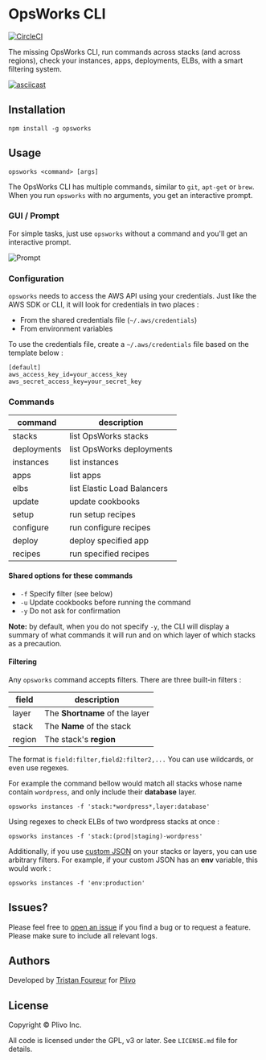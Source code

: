 # OpsWorks CLI
[![CircleCI](https://circleci.com/gh/plivo/opsworks.svg?style=shield)](https://circleci.com/gh/plivo/opsworks)

The missing OpsWorks CLI, run commands across stacks (and across regions), check your instances, apps, deployments, ELBs, with a smart filtering system.

[![asciicast](https://asciinema.org/a/1fvxew0u6684jhvkj53ekkduc.png)](https://asciinema.org/a/1fvxew0u6684jhvkj53ekkduc?theme=solarized-dark)

## Installation

`npm install -g opsworks`

## Usage

```
opsworks <command> [args]
```

The OpsWorks CLI has multiple commands, similar to `git`, `apt-get` or `brew`. When you run `opsworks` with no arguments, you get an interactive prompt.

### GUI / Prompt

For simple tasks, just use `opsworks` without a command and you'll get an interactive prompt.

![Prompt](https://raw.githubusercontent.com/plivo/opsworks/master/img/prompt.png)

### Configuration

`opsworks` needs to access the AWS API using your credentials. Just like the AWS SDK or CLI, it will look for credentials in two places :

* From the shared credentials file (`~/.aws/credentials`)
* From environment variables

To use the credentials file, create a `~/.aws/credentials` file based on the template below :

```
[default]
aws_access_key_id=your_access_key
aws_secret_access_key=your_secret_key
```

### Commands

| command     | description                 |
|-------------|-----------------------------|
| stacks      | list OpsWorks stacks        |
| deployments | list OpsWorks deployments   |
| instances   | list instances              |
| apps        | list apps                   |
| elbs        | list Elastic Load Balancers |
| update      | update cookbooks            |
| setup       | run setup recipes           |
| configure   | run configure recipes       |
| deploy      | deploy specified app        |
| recipes     | run specified recipes       |

#### Shared options for these commands

* `-f` Specify filter (see below)
* `-u` Update cookbooks before running the command
* `-y` Do not ask for confirmation 

**Note:** by default, when you do not specify `-y`, the CLI will display a summary of what commands it will run and on which layer of which stacks as a precaution.

#### Filtering

Any `opsworks` command accepts filters. There are three built-in filters :

| field  | description                    |
|--------|--------------------------------|
| layer  | The **Shortname** of the layer |
| stack  | The **Name** of the stack      |
| region | The stack's **region**         |

The format is `field:filter,field2:filter2,...`
You can use wildcards, or even use regexes.

For example the command bellow would match all stacks whose name contain `wordpress`, and only include their **database** layer.

```
opsworks instances -f 'stack:*wordpress*,layer:database'
```

Using regexes to check ELBs of two wordpress stacks at once :

```
opsworks instances -f 'stack:(prod|staging)-wordpress'
```

Additionally, if you use [custom JSON](http://docs.aws.amazon.com/opsworks/latest/userguide/workingstacks-json.html) on your stacks or layers, you can use arbitrary filters. For example, if your custom JSON has an **env** variable, this would work :

```
opsworks instances -f 'env:production'
```

## Issues?

Please feel free to [open an issue](https://github.com/plivo/opsworks/issues/new) if you find a bug or to request a feature. Please make sure to include all relevant logs.

## Authors

Developed by [Tristan Foureur](https://github.com/esya) for [Plivo](https://www.plivo.com)

## License

Copyright &copy; Plivo Inc.

All code is licensed under the GPL, v3 or later. See `LICENSE.md` file for details.
